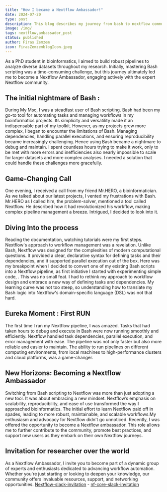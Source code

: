```yaml
---
title: "How I became a Nextflow Ambassador!"
date: 2024-07-20
type: post
description: This blog describes my journey from bash to nextflow community.
image: /img/
tags: nextflow,ambassador_post
status: published
author: Firas Zemzem
icon: FirasZemzemblogIcon.jpeg
---
```


As a PhD student in bioinformatics, I aimed to build robust pipelines to analyze diverse datasets throughout my research. Initially, mastering Bash scripting was a time-consuming challenge, but this journey ultimately led me to become a Nextflow Ambassador, engaging actively with the expert Nextflow community.

<!-- end-archive-description -->

## The initial nightmare of Bash :

During My Msc, I was a steadfast user of Bash scripting. Bash had been my go-to tool for automating tasks and managing workflows in my bioinformatics projects. Its simplicity and versatility made it an indispensable part of my toolkit. However, as my projects grew more complex, I began to encounter the limitations of Bash. Managing dependencies, handling parallel executions, and ensuring reproducibility became increasingly challenging. Hence using Bash became a nightmare to debug and maintain. I spent countless hours trying to make it work, only to be met with more errors and inefficiencies also nearly impossible to scale for larger datasets and more complex analyses. I needed a solution that could handle these challenges more gracefully.

## Game-Changing Call

One evening, I received a call from my friend Mr.HERO, a bioinformatician. As we talked about our latest projects, I vented my frustrations with Bash. Mr.HERO as I called him, the problem-solver, mentioned a tool called Nextflow. He described how it had revolutionized his workflow, making complex pipeline management a breeze. Intrigued, I decided to look into it.

## Diving Into the process

Reading the documentation, watching tutorials were my first steps. Nextflow's approach to workflow management was a revelation. Unlike Bash, Nextflow was designed for the complexities of modern computational questions. It provided a clear, declarative syntax for defining tasks and their dependencies, and it supported parallel execution out of the box.
Here was my breakpoint when I decided to convert one of my existing Bash scripts into a Nextflow pipeline, as first initiative I started with experimenting simple code, . This was no small feat. I had to rethink my approach to workflow design and embrace a new way of defining tasks and dependencies. My learning curve was not too steep, so understanding how to translate my Bash logic into Nextflow's domain-specific language (DSL) was not that hard.

## Eureka Moment : First RUN

The first time I ran my Nextflow pipeline, I was amazed. Tasks that had taken hours to debug and execute in Bash were now running smoothly and efficiently. Nextflow handled task dependencies, parallel execution, and error management with ease. The pipeline was not only faster but also more reliable and easier to maintain. The ability to run pipelines on different computing environments, from local machines to high-performance clusters and cloud platforms, was a game-changer.
## New Horizons: Becoming a Nextflow Ambassador

Switching from Bash scripting to Nextflow was more than just adopting a new tool. It was about embracing a new mindset. Nextflow’s emphasis on scalability, reproducibility, and ease of use transformed the way I approached bioinformatics. The initial effort to learn Nextflow paid off in spades, leading to more robust, maintainable, and scalable workflows.My enthusiasm and advocacy for Nextflow didn't go unnoticed. Recently, I was offered the opportunity to become a Nextflow ambassador. This role allows me to further contribute to the community, promote best practices, and support new users as they embark on their own Nextflow journeys.

## Invitation for researcher over the world

As a Nextflow Ambassador, I invite you to become part of a dynamic group of experts and enthusiasts dedicated to advancing workflow automation. Whether you're just starting or looking to deepen your knowledge, our community offers invaluable resources, support, and networking opportunities. [Nextflow-slack-invitation](https://join.slack.com/t/nextflow/shared_invite/zt-2mtjkpncj-AUXZ9v7Q1MOvVGecWAeCoA) - [nf-core-slack-invitation](https://join.slack.com/t/nfcore/shared_invite/zt-2mn6gpjk7-7ElEd93k7IgfTANGidpxaQ)

